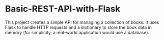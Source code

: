# Basic-REST-API-with-Flask
This project creates a simple API for managing a collection of books. It uses Flask to handle HTTP requests and a dictionary to store the book data in memory (for simplicity, a real-world application would use a database).
